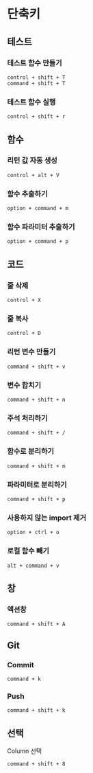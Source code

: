# 단축키
## 테스트
### 테스트 함수 만들기
```
control + shift + T
command + shift + T
```

### 테스트 함수 실행
~~~
control + shift + r
~~~

## 함수
### 리턴 값 자동 생성
```
control + alt + V
```

### 함수 추출하기
```
option + command + m
```

### 함수 파라미터 추출하기
```
option + command + p
```

## 코드
### 줄 삭제
```
control + X
```

### 줄 복사
```
control + D
```

### 리턴 변수 만들기
```
command + shift + v
```

### 변수 합치기
```
command + shift + n
```

### 주석 처리하기
```
command + shift + /
```

### 함수로 분리하기
~~~
command + shift + m
~~~

### 파라미터로 분리하기
~~~
command + shift + p
~~~

### 사용하지 않는 import 제거
~~~
option + ctrl + o
~~~

### 로컬 함수 빼기
~~~
alt + command + v
~~~

## 창
### 액션창
```
command + shift + A
```

## Git
### Commit
```
command + k
```
### Push
```
command + shift + k
```

## 선택
Column 선택
```
command + shift + 8
```